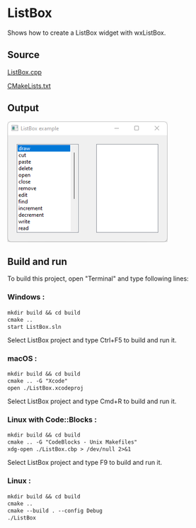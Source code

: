 # ListBox

Shows how to create a ListBox widget with wxListBox.

## Source

[ListBox.cpp](ListBox.cpp)

[CMakeLists.txt](CMakeLists.txt)

## Output

![output](../../../docs/Pictures/ListBox.png)

## Build and run

To build this project, open "Terminal" and type following lines:

### Windows :

``` shell
mkdir build && cd build
cmake .. 
start ListBox.sln
```

Select ListBox project and type Ctrl+F5 to build and run it.

### macOS :

``` shell
mkdir build && cd build
cmake .. -G "Xcode"
open ./ListBox.xcodeproj
```

Select ListBox project and type Cmd+R to build and run it.

### Linux with Code::Blocks :

``` shell
mkdir build && cd build
cmake .. -G "CodeBlocks - Unix Makefiles"
xdg-open ./ListBox.cbp > /dev/null 2>&1
```

Select ListBox project and type F9 to build and run it.

### Linux :

``` shell
mkdir build && cd build
cmake .. 
cmake --build . --config Debug
./ListBox
```

